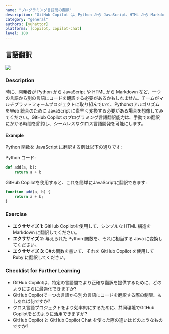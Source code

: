 ```yaml
---
name: "プログラミング言語間の翻訳"
description: "GitHub Copilot は、Python から JavaScript、HTML から Markdown など、コードを別のプログラミング言語に翻訳します。"
category: "general"
authors: [yuhattor] 
platforms: [copilot, copilot-chat]
level: 100
---
```


## 言語翻訳

<img src="https://img.shields.io/badge/Lv3-Mature_Best_Practice-brightgreen">

### Description

時に、開発者が Python から JavaScript や HTML から Markdown など、一つの言語から別の言語にコードを翻訳する必要があるかもしれません。チームがマルチプラットフォームプロジェクトに取り組んでいて、PythonのアルゴリズムをWeb 統合のために JavaScript に素早く変換する必要がある場合を想像してみてください。GitHub Copilot のプログラミング言語翻訳能力は、手動での翻訳にかかる時間を節約し、シームレスなクロス言語開発を可能にします。

#### Example

Python 関数を JavaScript に翻訳する例は以下の通りです:

Python コード:

```python
def add(a, b):
    return a + b
```

GitHub Copilotを使用すると、これを簡単にJavaScriptに翻訳できます:

```javascript
function add(a, b) {
    return a + b;
}
```

### Exercise

- **エクササイズ 1**: GitHub Copilotを使用して、シンプルな HTML 構造を Markdown に翻訳してください。
- **エクササイズ 2**: 与えられた Python 関数を、それに相当する Java に変換してください。
- **エクササイズ 3**: C#の関数を書いて、それを GitHub Copilot を使用して Ruby に翻訳してください。

### Checklist for Further Learning

- GitHub Copilotは、特定の言語間でより正確な翻訳を提供するために、どのようにさらに最適化できますか?
- GitHub Copilotで一つの言語から別の言語にコードを翻訳する際の制限、もしあれば何ですか?
- クロス言語プロジェクトをより効率的にするために、共同環境でGitHub Copilotをどのように活用できますか?
- GitHub Copilot と GitHub Copilot Chat を使った際の違いはどのようなものですか?
